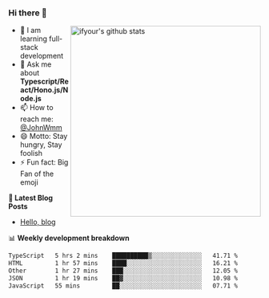 ### Hi there 👋

<img style="width: 380px" align="right" src="https://github-readme-stats.vercel.app/api?username=ifyour&show_icons=true&theme=dark&card_width=280px&hide_title=true&hide=contribs&include_all_commits=true&count_private=true" alt="ifyour's github stats"/>


- 🌱  I am learning full-stack development
- 💬  Ask me about **Typescript/React/Hono.js/Node.js**
- 📫  How to reach me: [@JohnWmm](https://twitter.com/JohnWmm)
- 😄  Motto: Stay hungry, Stay foolish
- ⚡  Fun fact: Big Fan of the emoji


**📝 Latest Blog Posts**

<!-- BLOG-POST-LIST:START -->
- [Hello, blog](https://mingming.dev/posts/hello-blog)
<!-- BLOG-POST-LIST:END -->



📊 **Weekly development breakdown** 

<!-- [![wakatime](https://wakatime.com/badge/user/d2bc2102-a53a-4e4f-93d0-a8cbf4be2db4.svg)](https://wakatime.com/@d2bc2102-a53a-4e4f-93d0-a8cbf4be2db4) -->

<!--START_SECTION:waka-->

```txt
TypeScript   5 hrs 2 mins    ██████████▒░░░░░░░░░░░░░░   41.71 %
HTML         1 hr 57 mins    ████░░░░░░░░░░░░░░░░░░░░░   16.21 %
Other        1 hr 27 mins    ███░░░░░░░░░░░░░░░░░░░░░░   12.05 %
JSON         1 hr 19 mins    ██▓░░░░░░░░░░░░░░░░░░░░░░   10.98 %
JavaScript   55 mins         ██░░░░░░░░░░░░░░░░░░░░░░░   07.71 %
```

<!--END_SECTION:waka-->

